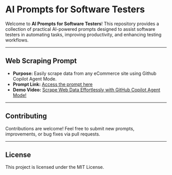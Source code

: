# AI Prompts for Software Testers

Welcome to **AI Prompts for Software Testers**! This repository provides a collection of practical AI-powered prompts designed to assist software testers in automating tasks, improving productivity, and enhancing testing workflows.

---

## Web Scraping Prompt

- **Purpose:** Easily scrape data from any eCommerce site using Github Copilot Agent Mode.
- **Prompt Link:** [Access the prompt here](/prompt-product-data.md)
- **Demo Video:** [Scrape Web Data Effortlessly with GitHub Copilot Agent Mode!](https://www.youtube.com/watch?v=NhLIeKhA61M)

---

## Contributing

Contributions are welcome! Feel free to submit new prompts, improvements, or bug fixes via pull requests.

---

## License

This project is licensed under the MIT License.

